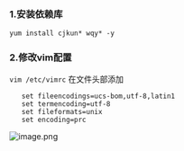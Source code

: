 ###  1.安装依赖库
`yum install cjkun* wqy* -y`
###  2.修改vim配置
`vim /etc/vimrc`
在文件头部添加
```
   set fileencodings=ucs-bom,utf-8,latin1
   set termencoding=utf-8
   set fileformats=unix
   set encoding=prc
```

![image.png](http://upload-images.jianshu.io/upload_images/5786888-13c370b47a8f36df.png?imageMogr2/auto-orient/strip%7CimageView2/2/w/1240)
